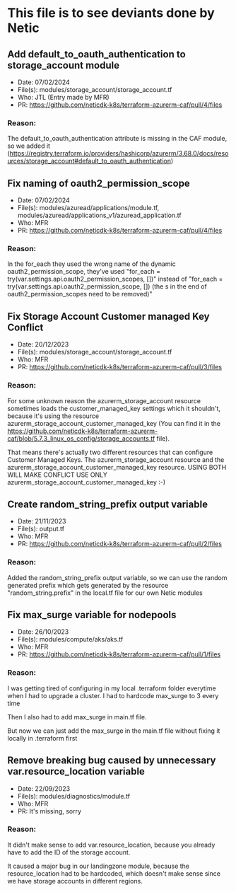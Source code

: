 # This file is to see deviants done by Netic

## Add default_to_oauth_authentication to storage_account module
- Date: 07/02/2024
- File(s): modules/storage_account/storage_account.tf
- Who: JTL (Entry made by MFR)
- PR: https://github.com/neticdk-k8s/terraform-azurerm-caf/pull/4/files

### Reason:
The default_to_oauth_authentication attribute is missing in the CAF module, so we added it (https://registry.terraform.io/providers/hashicorp/azurerm/3.68.0/docs/resources/storage_account#default_to_oauth_authentication)

## Fix naming of oauth2_permission_scope
- Date: 07/02/2024
- File(s): modules/azuread/applications/module.tf, modules/azuread/applications_v1/azuread_application.tf
- Who: MFR
- PR: https://github.com/neticdk-k8s/terraform-azurerm-caf/pull/4/files

### Reason:
In the for_each they used the wrong name of the dynamic oauth2_permission_scope, they've used "for_each = try(var.settings.api.oauth2_permission_scopes, [])" instead of "for_each = try(var.settings.api.oauth2_permission_scope, []) (the s in the end of oauth2_permission_scopes need to be removed)"

## Fix Storage Account Customer managed Key Conflict
- Date: 20/12/2023
- File(s): modules/storage_account/storage_account.tf
- Who: MFR
- PR: https://github.com/neticdk-k8s/terraform-azurerm-caf/pull/3/files

### Reason:
For some unknown reason the azurerm_storage_account resource sometimes loads the customer_managed_key settings which it shouldn't, because it's using the resource azurerm_storage_account_customer_managed_key (You can find it in the https://github.com/neticdk-k8s/terraform-azurerm-caf/blob/5.7.3_linux_os_config/storage_accounts.tf file).

That means there's actually two different resources that can configure Customer Managed Keys. The azurerm_storage_account resource and the azurerm_storage_account_customer_managed_key resource. USING BOTH WILL MAKE CONFLICT USE ONLY azurerm_storage_account_customer_managed_key :-)

## Create random_string_prefix output variable
- Date: 21/11/2023
- File(s): output.tf
- Who: MFR
- PR: https://github.com/neticdk-k8s/terraform-azurerm-caf/pull/2/files

### Reason:
Added the random_string_prefix output variable, so we can use the random generated prefix which gets generated by the resource "random_string.prefix" in the local.tf file for our own Netic modules

## Fix max_surge variable for nodepools
- Date: 26/10/2023
- File(s): modules/compute/aks/aks.tf
- Who: MFR
- PR: https://github.com/neticdk-k8s/terraform-azurerm-caf/pull/1/files

### Reason:
I was getting tired of configuring in my local .terraform folder everytime when I had to upgrade a cluster. I had to hardcode max_surge to 3 every time

Then I also had to add max_surge in main.tf file.

But now we can just add the max_surge in the main.tf file without fixing it locally in .terraform first

## Remove breaking bug caused by unnecessary var.resource_location variable
- Date: 22/09/2023
- File(s): modules/diagnostics/module.tf
- Who: MFR
- PR: It's missing, sorry

### Reason:
It didn't make sense to add var.resource_location, because you already have to add the ID of the storage account.

It caused a major bug in our landingzone module, because the resource_location had to be hardcoded, which doesn't make sense since we have storage accounts in different regions.
